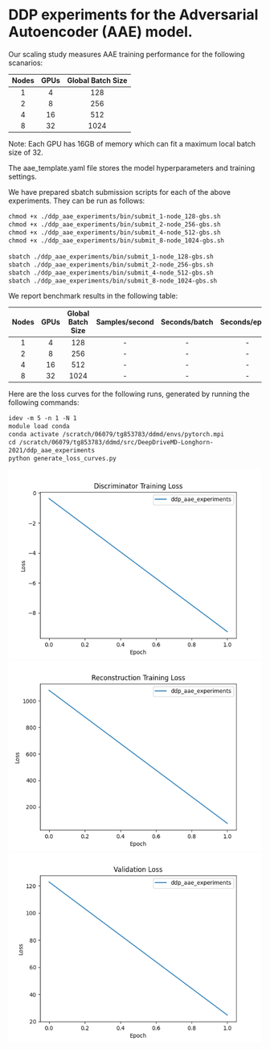 # DDP experiments for the Adversarial Autoencoder (AAE) model.

Our scaling study measures AAE training performance for the following scanarios:

| Nodes       | GPUs        | Global Batch Size |
|    :----:   |    :----:   |    :----:   |
| 1           | 4           | 128         |
| 2           | 8           | 256         |
| 4           | 16          | 512         |
| 8           | 32          | 1024        |

Note: Each GPU has 16GB of memory which can fit a maximum local batch size of 32.

The aae_template.yaml file stores the model hyperparameters and training settings.

We have prepared sbatch submission scripts for each of the above experiments. They can be run as follows:
```
chmod +x ./ddp_aae_experiments/bin/submit_1-node_128-gbs.sh
chmod +x ./ddp_aae_experiments/bin/submit_2-node_256-gbs.sh
chmod +x ./ddp_aae_experiments/bin/submit_4-node_512-gbs.sh
chmod +x ./ddp_aae_experiments/bin/submit_8-node_1024-gbs.sh

sbatch ./ddp_aae_experiments/bin/submit_1-node_128-gbs.sh
sbatch ./ddp_aae_experiments/bin/submit_2-node_256-gbs.sh
sbatch ./ddp_aae_experiments/bin/submit_4-node_512-gbs.sh
sbatch ./ddp_aae_experiments/bin/submit_8-node_1024-gbs.sh
```

We report benchmark results in the following table:

| Nodes       | GPUs        | Global Batch Size | Samples/second | Seconds/batch | Seconds/epoch |
|    :----:   |    :----:   |    :----:   |    :----:   |    :----:   |    :----:   |
| 1           | 4           | 128         | -           | -           | -           |
| 2           | 8           | 256         | -           | -           | -           |
| 4           | 16          | 512         | -           | -           | -           |
| 8           | 32          | 1024        | -           | -           | -           |

Here are the loss curves for the following runs, generated by running the following commands:
```
idev -m 5 -n 1 -N 1
module load conda
conda activate /scratch/06079/tg853783/ddmd/envs/pytorch.mpi
cd /scratch/06079/tg853783/ddmd/src/DeepDriveMD-Longhorn-2021/ddp_aae_experiments
python generate_loss_curves.py
```

![DiscriminatorTrainingLoss](img/DiscriminatorTrainingLoss.png)
![ReconstructionTrainingLoss](img/ReconstructionTrainingLoss.png)
![ValidationLoss](img/ValidationLoss.png)
